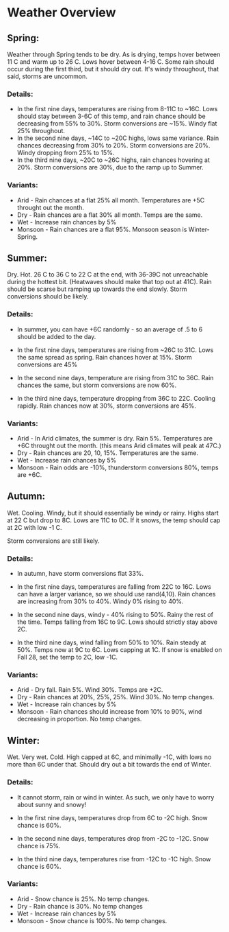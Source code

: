 # Weather Overview

## Spring:

Weather through Spring tends to be dry. As is drying, temps hover between 11 C and warm up to 26 C. Lows hover between 4-16 C. Some rain should occur during the first third, but it should dry out. It's windy throughout, that said, storms are uncommon.

### Details:

* In the first nine days, temperatures are rising from 8-11C to ~16C. Lows should stay between 3-6C of this temp, and rain chance should be decreasing from 55% to 30%. Storm conversions are ~15%. Windy flat 25% throughout.
* In the second nine days, ~14C to ~20C highs, lows same variance. Rain chances decreasing from 30% to 20%.  Storm conversions are 20%. Windy dropping from 25% to 15%.
* In the third nine days, ~20C to ~26C highs, rain chances hovering at 20%. Storm conversions are 30%, due to the ramp up to Summer.

### Variants:
* Arid - Rain chances at a flat 25% all month. Temperatures are +5C throught out the month.
* Dry - Rain chances are a flat 30% all month. Temps are the same.
* Wet - Increase rain chances by 5%
* Monsoon - Rain chances are a flat 95%. Monsoon season is Winter-Spring. 

## Summer: 

Dry. Hot. 26 C to 36 C to 22 C at the end, with 36-39C not unreachable during the hottest bit. (Heatwaves should make that top out at 41C). Rain should be scarse but ramping up towards the end slowly. Storm conversions should be likely.

### Details:
* In summer, you can have +6C randomly - so an average of .5 to 6 should be added to the day.

* In the first nine days, temperatures are rising from ~26C to 31C. Lows the same spread as spring. Rain chances hover at 15%. Storm conversions are 45%
* In the second nine days, temperature are rising from 31C to 36C. Rain chances the same, but storm conversions are now 60%.
* In the third nine days, temperature dropping from 36C to 22C. Cooling rapidly. Rain chances now at 30%, storm conversions are 45%.

### Variants:
* Arid - In Arid climates, the summer is dry. Rain 5%. Temperatures are +6C throught out the month. (this means Arid climates will peak at 47C.)
* Dry - Rain chances are 20, 10, 15%. Temperatures are the same. 
* Wet - Increase rain chances by 5%
* Monsoon - Rain odds are -10%, thunderstorm conversions 80%, temps are +6C. 

## Autumn:

Wet. Cooling. Windy, but it should essentially be windy or rainy. Highs start at 22 C but drop to 8C. Lows are 11C to 0C. If it snows, the temp should cap at 2C with low -1 C.

Storm conversions are still likely.

### Details:
* In autumn, have storm conversions flat 33%.

* In the first nine days, temperatures are falling from 22C to 16C. Lows can have a larger variance, so we should use rand(4,10). Rain chances are increasing from 30% to 40%. Windy 0% rising to 40%.
* In the second nine days, windy - 40% rising to 50%. Rainy the rest of the time. Temps falling from 16C to 9C. Lows should strictly stay above 2C. 
* In the third nine days, wind falling from 50% to 10%. Rain steady at 50%. Temps now at 9C to 6C. Lows capping at 1C. If snow is enabled on Fall 28, set the temp to 2C, low -1C.

### Variants:

* Arid - Dry fall. Rain 5%. Wind 30%. Temps are +2C.
* Dry - Rain chances at 20%, 25%, 25%. Wind 30%. No temp changes.
* Wet - Increase rain chances by 5%
* Monsoon - Rain chances should increase from 10% to 90%, wind decreasing in proportion. No temp changes.

## Winter: 

Wet. Very wet. Cold. High capped at 6C, and minimally -1C, with lows no more than 6C under that. Should dry out a bit towards the end of Winter.

### Details:
* It cannot storm, rain or wind in winter. As such, we only have to worry about sunny and snowy!

* In the first nine days, temperatures drop from 6C to -2C high. Snow chance is 60%.

* In the second nine days, temperatures drop from -2C to -12C. Snow chance is 75%. 

* In the third nine days, temperatures rise from -12C to -1C high. Snow chance is 60%.


### Variants:

* Arid - Snow chance is 25%. No temp changes.
* Dry - Rain chance is 30%. No temp changes
* Wet - Increase rain chances by 5%
* Monsoon - Snow chance is 100%. No temp changes.